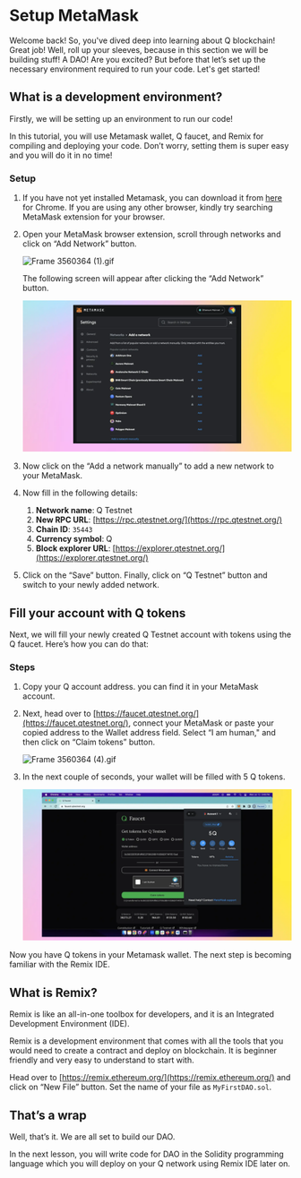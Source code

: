 # Setup MetaMask

Welcome back!  So, you've dived deep into learning about Q blockchain! Great job! Well, roll up your sleeves, because in this section we will be building stuff! A DAO! Are you excited? But before that let’s set up the necessary environment required to run your code. Let's get started!

## What is a development environment?

Firstly, we will be setting up an environment to run our code!

In this tutorial, you will use Metamask wallet, Q faucet, and Remix for compiling and deploying your code. Don’t worry, setting them is super easy and you will do it in no time!

### Setup

1. If you have not yet installed Metamask, you can download it from [here](https://chrome.google.com/webstore/detail/metamask/nkbihfbeogaeaoehlefnkodbefgpgknn) for Chrome. If you are using any other browser, kindly try searching MetaMask extension for your browser.

2. Open your MetaMask browser extension, scroll through networks and click on “Add Network” button.
    
    ![Frame 3560364 (1).gif](https://github.com/0xmetaschool/Learning-Projects/blob/main/assests_for_all/assests_for_q/q-update/2.%20Creating%20and%20Deploying%20a%20Gamer%20DAO/1.%20Setup%20MetaMask/2.gif?raw=true)
    
    The following screen will appear after clicking the “Add Network” button. 
    
    ![Frame 3560339 (1).png](https://raw.githubusercontent.com/0xmetaschool/Learning-Projects/main/assests_for_all/assests_for_q/q-update/2.%20Creating%20and%20Deploying%20a%20Gamer%20DAO/1.%20Setup%20MetaMask/3.webp)
    
3. Now click on the “Add a network manually” to add a new network to your MetaMask. 

4. Now fill in the following details:
    1. **Network name**: Q Testnet
    2. **New RPC URL**: [https://rpc.qtestnet.org/](https://rpc.qtestnet.org/)
    3. **Chain ID**: `35443`
    4. **Currency symbol**: Q
    5. **Block explorer URL**: [https://explorer.qtestnet.org/](https://explorer.qtestnet.org/)

5. Click on the “Save” button. Finally, click on “Q Testnet” button and switch to your newly added network.

## Fill your account with Q tokens

Next, we will fill your newly created Q Testnet account with tokens using the Q faucet. Here’s how you can do that:

### Steps

1. Copy your Q account address. you can find it in your MetaMask account.
2. Next, head over to [https://faucet.qtestnet.org/](https://faucet.qtestnet.org/), connect your MetaMask or paste your copied address to the Wallet address field. Select “I am human," and then click on “Claim tokens” button.
    
    ![Frame 3560364 (4).gif](https://github.com/0xmetaschool/Learning-Projects/blob/main/assests_for_all/assests_for_q/q-update/2.%20Creating%20and%20Deploying%20a%20Gamer%20DAO/1.%20Setup%20MetaMask/5.gif?raw=true)
    
3. In the next couple of seconds, your wallet will be filled with 5 Q tokens.
    
    ![Frame 3560364 (8).jpg](https://raw.githubusercontent.com/0xmetaschool/Learning-Projects/main/assests_for_all/assests_for_q/q-update/2.%20Creating%20and%20Deploying%20a%20Gamer%20DAO/1.%20Setup%20MetaMask/6.webp)
    

Now you have Q tokens in your Metamask wallet. The next step is becoming familiar with the Remix IDE.

## What is Remix?

Remix is like an all-in-one toolbox for developers, and it is an Integrated Development Environment (IDE).

Remix is a development environment that comes with all the tools that you would need to create a contract and deploy on blockchain. It is beginner friendly and very easy to understand to start with. 

Head over to [https://remix.ethereum.org/](https://remix.ethereum.org/) and click on “New File” button. Set the name of your file as `MyFirstDAO.sol`.

## That’s a wrap

Well, that’s it. We are all set to build our DAO.

In the next lesson, you will write code for DAO in the Solidity programming language which you will deploy on your Q network using Remix IDE later on.